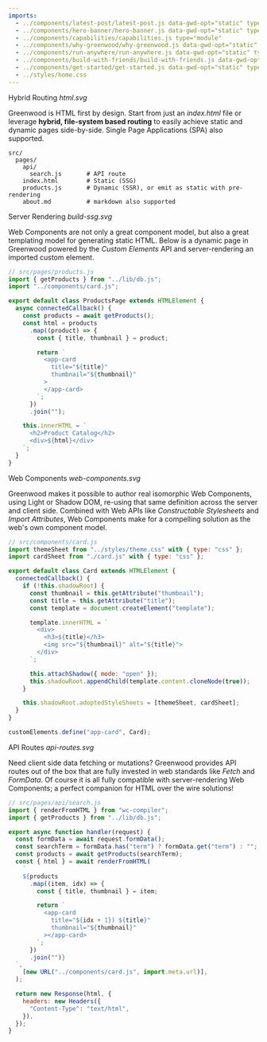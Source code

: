 ```yaml
---
imports:
  - ../components/latest-post/latest-post.js data-gwd-opt="static" type="module"
  - ../components/hero-banner/hero-banner.js data-gwd-opt="static" type="module"
  - ../components/capabilities/capabilities.js type="module"
  - ../components/why-greenwood/why-greenwood.js data-gwd-opt="static" type="module"
  - ../components/run-anywhere/run-anywhere.js data-gwd-opt="static" type="module"
  - ../components/build-with-friends/build-with-friends.js data-gwd-opt="static" type="module"
  - ../components/get-started/get-started.js data-gwd-opt="static" type="module"
  - ../styles/home.css
---
```


<app-latest-post link="/blog/release/v0.30.0/" title="We just released v0.30.0"></app-latest-post>

<app-hero-banner></app-hero-banner>

<app-capabilities></app-capabilities>

<div class="capabilities-content item1">
  <span>Hybrid Routing</span>
  <i>html.svg</i>
  <p>Greenwood is HTML first by design.  Start from just an <em>index.html</em> file or leverage <strong>hybrid, file-system based routing</strong> to easily achieve static and dynamic pages side-by-side.  Single Page Applications (SPA) also supported.</p>

```shell
src/
  pages/
    api/
      search.js       # API route
    index.html        # Static (SSG)
    products.js       # Dynamic (SSR), or emit as static with pre-rendering
    about.md          # markdown also supported
```

</div>

<div class="capabilities-content item2">
  <span>Server Rendering</span>
  <i>build-ssg.svg</i>
  <p>Web Components are not only a great component model, but also a great templating model for generating static HTML.  Below is a dynamic page in Greenwood powered by the <em>Custom Elements</em> API and server-rendering an imported custom element.</p>

```js
// src/pages/products.js
import { getProducts } from "../lib/db.js";
import "../components/card.js";

export default class ProductsPage extends HTMLElement {
  async connectedCallback() {
    const products = await getProducts();
    const html = products
      .map((product) => {
        const { title, thumbnail } = product;

        return `
          <app-card
            title="${title}"
            thumbnail="${thumbnail}"
          >
          </app-card>
        `;
      })
      .join("");

    this.innerHTML = `
      <h2>Product Catalog</h2>
      <div>${html}</div>
    `;
  }
}
```

</div>

<div class="capabilities-content item3">
  <span>Web Components</span>
  <i>web-components.svg</i>
  <p>Greenwood makes it possible to author real isomorphic Web Components, using Light or Shadow DOM, re-using that same definition across the server and client side.  Combined with Web APIs like <em>Constructable Stylesheets</em> and <em>Import Attributes</em>, Web Components make for a compelling solution as the web's own component model.</p>

```js
// src/components/card.js
import themeSheet from "../styles/theme.css" with { type: "css" };
import cardSheet from "./card.js" with { type: "css" };

export default class Card extends HTMLElement {
  connectedCallback() {
    if (!this.shadowRoot) {
      const thumbnail = this.getAttribute("thumbnail");
      const title = this.getAttribute("title");
      const template = document.createElement("template");

      template.innerHTML = `
        <div>
          <h3>${title}</h3>
          <img src="${thumbnail}" alt="${title}">
        </div>
      `;

      this.attachShadow({ mode: "open" });
      this.shadowRoot.appendChild(template.content.cloneNode(true));
    }

    this.shadowRoot.adoptedStyleSheets = [themeSheet, cardSheet];
  }
}

customElements.define("app-card", Card);
```

</div>

<div class="capabilities-content item4">
  <span>API Routes</span>
  <i>api-routes.svg</i>
  <p>Need client side data fetching or mutations?  Greenwood provides API routes out of the box that are fully invested in web standards like <em>Fetch</em> and <em>FormData</em>.  Of course it is all fully compatible with server-rendering Web Components; a perfect companion for HTML over the wire solutions!</p>

```js
// src/pages/api/search.js
import { renderFromHTML } from "wc-compiler";
import { getProducts } from "../lib/db.js";

export async function handler(request) {
  const formData = await request.formData();
  const searchTerm = formData.has("term") ? formData.get("term") : "";
  const products = await getProducts(searchTerm);
  const { html } = await renderFromHTML(
    `
    ${products
      .map((item, idx) => {
        const { title, thumbnail } = item;

        return `
          <app-card
            title="${idx + 1}) ${title}"
            thumbnail="${thumbnail}"
          ></app-card>
        `;
      })
      .join("")}
  `,
    [new URL("../components/card.js", import.meta.url)],
  );

  return new Response(html, {
    headers: new Headers({
      "Content-Type": "text/html",
    }),
  });
}
```

</div>

<app-build-with-friends></app-build-with-friends>

<app-why-greenwood></app-why-greenwood>

<app-run-anywhere></app-run-anywhere>

<app-get-started></app-get-started>
